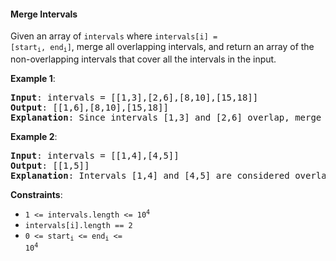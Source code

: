 #### Merge Intervals

Given an array of `intervals` where <code>intervals[i] = [start<sub>i</sub>, end<sub>i</sub>]</code>,
merge all overlapping intervals, and return an array of the non-overlapping
intervals that cover all the intervals in the input.

**Example 1**:

<pre><b>Input</b>: intervals = [[1,3],[2,6],[8,10],[15,18]]
<b>Output</b>: [[1,6],[8,10],[15,18]]
<b>Explanation</b>: Since intervals [1,3] and [2,6] overlap, merge them into [1,6].
</pre>

**Example 2**:

<pre><b>Input</b>: intervals = [[1,4],[4,5]]
<b>Output</b>: [[1,5]]
<b>Explanation</b>: Intervals [1,4] and [4,5] are considered overlapping.
</pre>

**Constraints**:

- <code>1 <= intervals.length <= 10<sup>4</sup></code>
- `intervals[i].length == 2`
- <code>0 <= start<sub>i</sub> <= end<sub>i</sub> <= 10<sup>4</sup></code>
